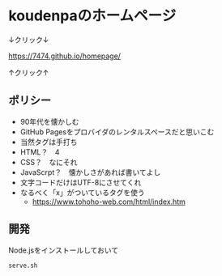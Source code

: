 # koudenpaのホームページ

↓クリック↓

https://7474.github.io/homepage/

↑クリック↑

## ポリシー

- 90年代を懐かしむ
- GitHub Pagesをプロバイダのレンタルスペースだと思いこむ
- 当然タグは手打ち
- HTML？　4
- CSS？　なにそれ
- JavaScrpt？　懐かしさがあれば書いてよし
- 文字コードだけはUTF-8にさせてくれ
- なるべく「x」がついているタグを使う
    - https://www.tohoho-web.com/html/index.htm

## 開発

Node.jsをインストールしておいて
```sh
serve.sh
```
